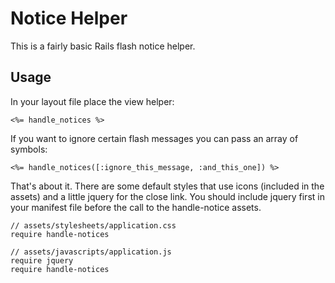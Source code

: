 Notice Helper
=============

This is a fairly basic Rails flash notice helper.

Usage
-----

In your layout file place the view helper:

`<%= handle_notices %>`

If you want to ignore certain flash messages you can pass an array of symbols:

`<%= handle_notices([:ignore_this_message, :and_this_one]) %>`

That's about it.  There are some default styles that use icons (included in the assets) and a little jquery for the close link.  You should include jquery first in your manifest file before the call to the handle-notice assets.

    // assets/stylesheets/application.css
    require handle-notices
    
    // assets/javascripts/application.js
    require jquery
    require handle-notices
